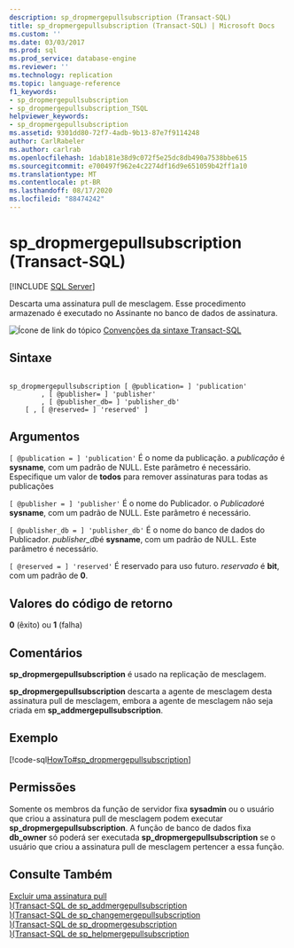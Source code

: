 ```yaml
---
description: sp_dropmergepullsubscription (Transact-SQL)
title: sp_dropmergepullsubscription (Transact-SQL) | Microsoft Docs
ms.custom: ''
ms.date: 03/03/2017
ms.prod: sql
ms.prod_service: database-engine
ms.reviewer: ''
ms.technology: replication
ms.topic: language-reference
f1_keywords:
- sp_dropmergepullsubscription
- sp_dropmergepullsubscription_TSQL
helpviewer_keywords:
- sp_dropmergepullsubscription
ms.assetid: 9301dd80-72f7-4adb-9b13-87e7f9114248
author: CarlRabeler
ms.author: carlrab
ms.openlocfilehash: 1dab181e38d9c072f5e25dc8db490a7538bbe615
ms.sourcegitcommit: e700497f962e4c2274df16d9e651059b42ff1a10
ms.translationtype: MT
ms.contentlocale: pt-BR
ms.lasthandoff: 08/17/2020
ms.locfileid: "88474242"
---
```

# <a name="sp_dropmergepullsubscription-transact-sql"></a>sp_dropmergepullsubscription (Transact-SQL)
[!INCLUDE [SQL Server](../../includes/applies-to-version/sqlserver.md)]

  Descarta uma assinatura pull de mesclagem. Esse procedimento armazenado é executado no Assinante no banco de dados de assinatura.  
  
 ![Ícone de link do tópico](../../database-engine/configure-windows/media/topic-link.gif "Ícone de link do tópico") [Convenções da sintaxe Transact-SQL](../../t-sql/language-elements/transact-sql-syntax-conventions-transact-sql.md)  
  
## <a name="syntax"></a>Sintaxe  
  
```  
  
sp_dropmergepullsubscription [ @publication= ] 'publication'   
        , [ @publisher= ] 'publisher'   
        , [ @publisher_db= ] 'publisher_db'   
    [ , [ @reserved= ] 'reserved' ]  
```  
  
## <a name="arguments"></a>Argumentos  
`[ @publication = ] 'publication'` É o nome da publicação. a *publicação* é **sysname**, com um padrão de NULL. Este parâmetro é necessário. Especifique um valor de **todos** para remover assinaturas para todas as publicações  
  
`[ @publisher = ] 'publisher'` É o nome do Publicador. o *Publicador*é **sysname**, com um padrão de NULL. Este parâmetro é necessário.  
  
`[ @publisher_db = ] 'publisher_db'` É o nome do banco de dados do Publicador. *publisher_db*é **sysname**, com um padrão de NULL. Este parâmetro é necessário.  
  
`[ @reserved = ] 'reserved'` É reservado para uso futuro. *reservado* é **bit**, com um padrão de **0**.  
  
## <a name="return-code-values"></a>Valores do código de retorno  
 **0** (êxito) ou **1** (falha)  
  
## <a name="remarks"></a>Comentários  
 **sp_dropmergepullsubscription** é usado na replicação de mesclagem.  
  
 **sp_dropmergepullsubscription** descarta a agente de mesclagem desta assinatura pull de mesclagem, embora a agente de mesclagem não seja criada em **sp_addmergepullsubscription**.  
  
## <a name="example"></a>Exemplo  
 [!code-sql[HowTo#sp_dropmergepullsubscription](../../relational-databases/replication/codesnippet/tsql/sp-dropmergepullsubscrip_1.sql)]  
  
## <a name="permissions"></a>Permissões  
 Somente os membros da função de servidor fixa **sysadmin** ou o usuário que criou a assinatura pull de mesclagem podem executar **sp_dropmergepullsubscription**. A função de banco de dados fixa **db_owner** só poderá ser executada **sp_dropmergepullsubscription** se o usuário que criou a assinatura pull de mesclagem pertencer a essa função.  
  
## <a name="see-also"></a>Consulte Também  
 [Excluir uma assinatura pull](../../relational-databases/replication/delete-a-pull-subscription.md)   
 [&#41;&#40;Transact-SQL de sp_addmergepullsubscription ](../../relational-databases/system-stored-procedures/sp-addmergepullsubscription-transact-sql.md)   
 [&#41;&#40;Transact-SQL de sp_changemergepullsubscription ](../../relational-databases/system-stored-procedures/sp-changemergepullsubscription-transact-sql.md)   
 [&#41;&#40;Transact-SQL de sp_dropmergesubscription ](../../relational-databases/system-stored-procedures/sp-dropmergesubscription-transact-sql.md)   
 [&#41;&#40;Transact-SQL de sp_helpmergepullsubscription ](../../relational-databases/system-stored-procedures/sp-helpmergepullsubscription-transact-sql.md)  
  
  
